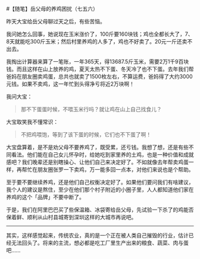 #【随笔】岳父母的养鸡困扰（七五六）

昨天大宝给岳父母聊过天之后，有些苦恼。

我问她怎么回事，她说现在玉米涨价了，100斤要160块钱；鸡也全都长大了，7、8天就能吃300斤玉米；然后村里养鸡的人多了，鸡也不好卖了。20元一斤还卖不出去。

我掏出计算器来算了一笔账，一年365天，得13687.5斤玉米，需要2万1千9百块钱。而且这样在山上放养的鸡，夏天太热不下蛋、冬天冷了也不下蛋。去年我们帮爸妈在朋友圈卖鸡蛋，总共也就卖了1500枚左右，不算运费，爸妈得了大约3000元钱。如果不卖鸡，这一年忙到头得净亏将近2万块啊！

我问大宝：

> 那不下蛋蛋时候，不喂玉米行吗？就让鸡在山上自己找食儿？

大宝取笑我不懂常识：

> 不把鸡喂饱，等到了该下蛋的时候，它们也不下蛋了啊！

大宝盘算着，是不是劝父母不要养鸡了，既受累，还亏钱。我想了想，还是有些不同看法。他们能在自己女儿怀孕时，给她吃到家里养的土鸡，也是一种价值和成就感吧？我们晚辈还是别瞎操心、让他们自己来决定好了。不如就像去年帮卖鸡蛋一样，再帮忙在朋友圈张罗一下卖鸡，万一能多回一点本，对他们来说也是个帮助。

至于要不要继续养鸡，还是他们自己权衡决定好了。如果他们要问我们有啥建议，我个人的建议是熬住，至少在他们那个村子附近的小圈子里，人人都知道他们家在养鸡的这个「品牌」不要中断了。

于是，我们在阿里巴巴买了些保温箱、冰袋寄给岳父母，先试验一下杀了的鸡能否保着鲜、顺利从山村县城寄到深圳这样的大城市再说吧。

----

其实，这样感觉起来，传统农业，真的是一个正在被人类自己摧毁的行业，估计已经无法回头了。将来的主流，想必都是吃工厂里生产出来的粮食、蔬菜、肉与蛋吧……